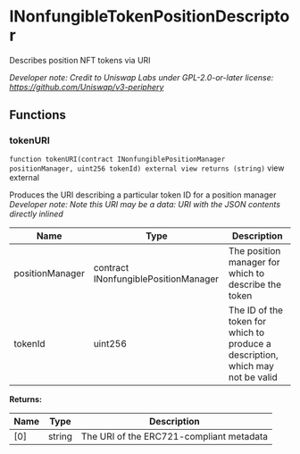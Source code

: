 

# INonfungibleTokenPositionDescriptor


Describes position NFT tokens via URI



*Developer note: Credit to Uniswap Labs under GPL-2.0-or-later license:
https://github.com/Uniswap/v3-periphery*




## Functions
### tokenURI


`function tokenURI(contract INonfungiblePositionManager positionManager, uint256 tokenId) external view returns (string)` view external

Produces the URI describing a particular token ID for a position manager
*Developer note: Note this URI may be a data: URI with the JSON contents directly inlined*



| Name | Type | Description |
| ---- | ---- | ----------- |
| positionManager | contract INonfungiblePositionManager | The position manager for which to describe the token |
| tokenId | uint256 | The ID of the token for which to produce a description, which may not be valid |

**Returns:**

| Name | Type | Description |
| ---- | ---- | ----------- |
| [0] | string | The URI of the ERC721-compliant metadata |




